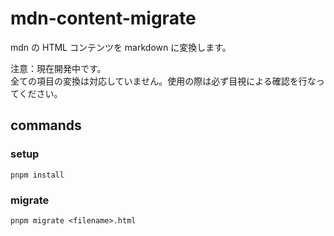 # mdn-content-migrate

mdn の HTML コンテンツを markdown に変換します。

注意：現在開発中です。  
全ての項目の変換は対応していません。使用の際は必ず目視による確認を行なってください。

## commands

### setup

`pnpm install`

### migrate

`pnpm migrate <filename>.html`
